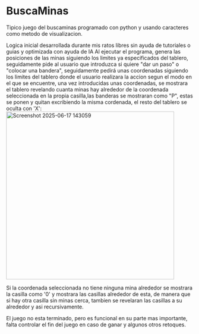 # BuscaMinas
Tipico juego del buscaminas programado con python y usando caracteres como metodo de visualizacion.

Logica inicial desarrollada durante mis ratos libres sin ayuda de tutoriales o guias y optimizada con ayuda de IA
Al ejecutar el programa, genera las posiciones de las minas siguiendo los limites ya especificados del tablero, seguidamente pide al usuario que introduzca si quiere "dar un paso" o "colocar una bandera", seguidamente pedirá unas coordenadas siguiendo los limites del tablero donde el usuario realizara la accion segun el modo en el que se encuentre, una vez introducidas unas coordenadas, se mostrara el tablero revelando cuanta minas hay alrededor de la coordenada seleccionada en la propia casilla,las banderas se mostraran como "P", estas se ponen y quitan excribiendo la misma cordenada, el resto del tablero se oculta con 'X':
<img width="452" alt="Screenshot 2025-06-17 143059" src="https://github.com/user-attachments/assets/864fcc85-11e8-4da9-b2e9-29a1b8c9b8e8" />


Si la coordenada seleccionada no tiene ninguna mina alrededor se mostrara la casilla como '0' y mostrara las casillas alrededor de esta, de manera que si hay otra casilla sin minas cerca, tambien se revelaran las casillas a su alrededor y asi recursivamente.

El juego no esta terminado, pero es funcional en su parte mas importante, falta controlar el fin del juego en caso de ganar y algunos otros retoques.
